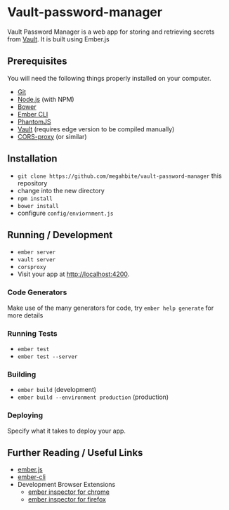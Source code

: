 # Vault-password-manager

Vault Password Manager is a web app for storing and retrieving secrets from [Vault](https://www.vaultproject.io). It is built using Ember.js

## Prerequisites

You will need the following things properly installed on your computer.

* [Git](http://git-scm.com/)
* [Node.js](http://nodejs.org/) (with NPM)
* [Bower](http://bower.io/)
* [Ember CLI](http://www.ember-cli.com/)
* [PhantomJS](http://phantomjs.org/)
* [Vault](https://www.vaultproject.io) (requires edge version to be compiled manually)
* [CORS-proxy](https://github.com/gr2m/CORS-Proxy) (or similar)

## Installation

* `git clone https://github.com/megahbite/vault-password-manager` this repository
* change into the new directory
* `npm install`
* `bower install`
* configure `config/enviornment.js`

## Running / Development

* `ember server`
* `vault server`
* `corsproxy`
* Visit your app at [http://localhost:4200](http://localhost:4200).

### Code Generators

Make use of the many generators for code, try `ember help generate` for more details

### Running Tests

* `ember test`
* `ember test --server`

### Building

* `ember build` (development)
* `ember build --environment production` (production)

### Deploying

Specify what it takes to deploy your app.

## Further Reading / Useful Links

* [ember.js](http://emberjs.com/)
* [ember-cli](http://www.ember-cli.com/)
* Development Browser Extensions
  * [ember inspector for chrome](https://chrome.google.com/webstore/detail/ember-inspector/bmdblncegkenkacieihfhpjfppoconhi)
  * [ember inspector for firefox](https://addons.mozilla.org/en-US/firefox/addon/ember-inspector/)
